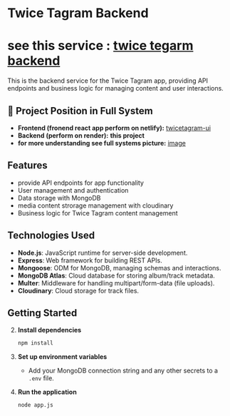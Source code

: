 # Twice Tagram Backend
# **see this service :** [twice tegarm backend](https://twice-tagram-backend.onrender.com)  

This is the backend service for the Twice Tagram app, providing API endpoints and business logic for managing content and user interactions.

## 🔗 Project Position in Full System

- **Frontend (fronend react app perform on netlify):** [twicetagram-ui](https://github.com/sana2912/twicetagram-ui.git)
- **Backend (perform on render):**  **this project**
- **for more understanding see full systems picture:** [image](https://res.cloudinary.com/ddlspu2uq/image/upload/v1756124393/system2_o95cvf.jpg)  

## Features
- provide API endpoints for app functionality
- User management and authentication
- Data storage with MongoDB
- media content strorage management with cloudinary
- Business logic for Twice Tagram content management

## Technologies Used

- **Node.js**: JavaScript runtime for server-side development.
- **Express**: Web framework for building REST APIs.
- **Mongoose**: ODM for MongoDB, managing schemas and interactions.
- **MongoDB Atlas**: Cloud database for storing album/track metadata.
- **Multer**: Middleware for handling multipart/form-data (file uploads).
- **Cloudinary**: Cloud storage for track files.

## Getting Started

2. **Install dependencies**
   ```bash
   npm install
   ```

3. **Set up environment variables**
   - Add your MongoDB connection string and any other secrets to a `.env` file.

4. **Run the application**
   ```bash
   node app.js
   ```
